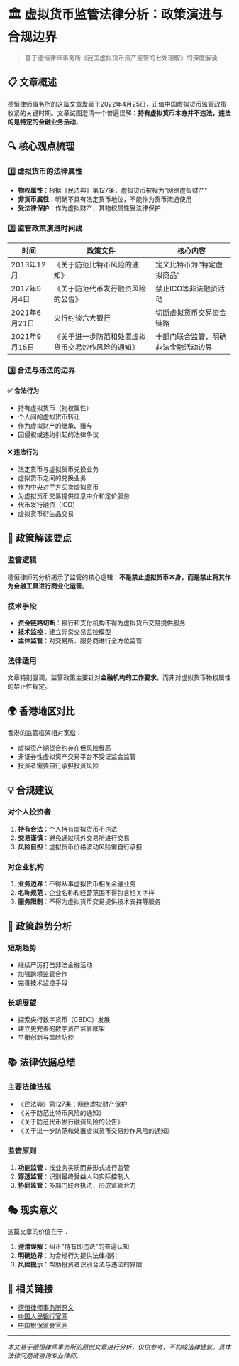 # 🏛️ 虚拟货币监管法律分析：政策演进与合规边界

> 基于德恒律师事务所《我国虚拟货币资产监管的七处理解》的深度解读

## 📋 文章概述

德恒律师事务所的这篇文章发表于2022年4月25日，正值中国虚拟货币监管政策收紧的关键时期。文章试图澄清一个普遍误解：**持有虚拟货币本身并不违法，违法的是特定的金融业务活动**。

## 🔍 核心观点梳理

### 1️⃣ 虚拟货币的法律属性
- **物权属性**：根据《民法典》第127条，虚拟货币被视为"网络虚拟财产"
- **非货币属性**：明确不具有法定货币地位，不能作为货币流通使用
- **受法律保护**：作为虚拟财产，其物权属性受法律保护

### 2️⃣ 监管政策演进时间线

| 时间 | 政策文件 | 核心内容 |
|------|----------|----------|
| 2013年12月 | 《关于防范比特币风险的通知》 | 定义比特币为"特定虚拟商品" |
| 2017年9月4日 | 《关于防范代币发行融资风险的公告》 | 禁止ICO等非法融资活动 |
| 2021年6月21日 | 央行约谈六大银行 | 切断虚拟货币交易资金链路 |
| 2021年9月15日 | 《关于进一步防范和处置虚拟货币交易炒作风险的通知》 | 十部门联合监管，明确非法金融活动边界 |

### 3️⃣ 合法与违法的边界

#### ✅ 合法行为
- 持有虚拟货币（物权属性）
- 个人间的虚拟货币转让
- 作为虚拟财产的继承、赠与
- 因侵权或违约引起的法律争议

#### ❌ 违法行为
- 法定货币与虚拟货币兑换业务
- 虚拟货币之间的兑换业务
- 作为中央对手方买卖虚拟货币
- 为虚拟货币交易提供信息中介和定价服务
- 代币发行融资（ICO）
- 虚拟货币衍生品交易

## 🎯 政策解读要点

### 监管逻辑
德恒律师的分析揭示了监管的核心逻辑：**不是禁止虚拟货币本身，而是禁止将其作为金融工具进行商业化运营**。

### 技术手段
- **资金链路切断**：银行和支付机构不得为虚拟货币交易提供服务
- **技术监控**：建立异常交易监控模型
- **主体监管**：对交易所、服务商进行全方位监管

### 法律适用
文章特别强调，监管政策主要针对**金融机构的工作要求**，而非对虚拟货币物权属性的禁止性规定。

## 🌍 香港地区对比

香港的监管框架相对宽松：
- 虚拟资产期货合约存在但风险极高
- 非证券性虚拟资产交易平台不受证监会监管
- 投资者需要自行承担投资风险

## 💡 合规建议

### 对个人投资者
1. **持有合法**：个人持有虚拟货币不违法
2. **交易谨慎**：避免通过境外交易所进行交易
3. **风险自担**：虚拟货币价格波动风险需自行承担

### 对企业机构
1. **业务边界**：不得从事虚拟货币相关金融业务
2. **名称规范**：企业名称和经营范围不得包含相关字样
3. **服务限制**：不得为虚拟货币交易提供技术支持等服务

## 🔮 政策趋势分析

### 短期趋势
- 继续严厉打击非法金融活动
- 加强跨境监管合作
- 完善技术监控手段

### 长期展望
- 探索央行数字货币（CBDC）发展
- 建立更完善的数字资产监管框架
- 平衡创新与风险防控

## 📚 法律依据总结

### 主要法律法规
- 《民法典》第127条：网络虚拟财产保护
- 《关于防范比特币风险的通知》
- 《关于防范代币发行融资风险的公告》
- 《关于进一步防范和处置虚拟货币交易炒作风险的通知》

### 监管原则
1. **功能监管**：按业务实质而非形式进行监管
2. **穿透监管**：识别最终受益人和实际控制人
3. **协同监管**：多部门联合执法，形成监管合力

## 🎭 现实意义

这篇文章的价值在于：
1. **澄清误解**：纠正"持有即违法"的普遍认知
2. **明确边界**：为合规行为提供法律指引
3. **风险提示**：帮助投资者识别合法与违法的界限

## 🔗 相关链接

- [德恒律师事务所原文](https://www.dehenglaw.com/CN/tansuocontent/0008/024463/7.aspx?MID=0902)
- [中国人民银行官网](http://www.pbc.gov.cn/)
- [中国银保监会官网](http://www.cbirc.gov.cn/)

---

*本文基于德恒律师事务所的原创文章进行分析，仅供参考，不构成法律建议。具体法律问题请咨询专业律师。*
